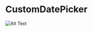 # CustomDatePicker
![Alt Text](https://github.com/ufxmeng/CustomDatePicker/blob/master/gif/datepicker.gif?raw=true)
